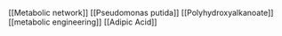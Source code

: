 [[Metabolic network]]
[[Pseudomonas putida]]
[[Polyhydroxyalkanoate]]
[[metabolic engineering]]
[[Adipic Acid]]
